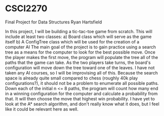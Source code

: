 # CSCI2270
Final Project for Data Structures
Ryan Hartsfield

In this project, I will be building a tic-tac-toe game from scratch. This will include at least two classes:
a) Board class which will serve as the game itself
b) A ConfigTree class which will be used for the creation of a computer AI
The main goal of the project is to gain practice using a search tree as a means for the computer to look for
the best possible move. Once the player makes the first move, the program will populate the tree all of the
paths that the game can take. As the two players take turns, the board's configuration will move down the tree 
toward one of the leaves. I have not taken any AI courses, so I will be improvising all of this. Because the search
space is already quite small compared to chess (roughly 40k play configurations?), it should not be a problem to 
enumerate all possible paths. Down each of the initial n <= 8 paths, the program will count how many end in a winning
configuration for the computer and calculate a probability from that. It will then choose the move that highest win
probability. I have yet to look at the A* search algorithm, and don't really know what it does, but I feel like
it could be relevant here as well.